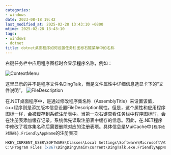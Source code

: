 ```yaml
---
categories:
- windows
date: 2023-08-18 19:42
last_modified_at: 2025-02-28 13:43:10 +0800
mtime: 2025-02-28 13:43:10
tags:
- windows
- dotnet
title: dotnet桌面程序如何设置任务栏图标右键菜单中的名称
---
```


右键任务栏中应用程序图标时会显示程序名称，例如：

![ContextMenu](https://eb19df4.webp.li/2025/02/ContextMenu.png)

这里显示的并不是程序文件名DingTalk，而是文件属性中详细信息选显卡下的“文件说明”。
![FileDescription](https://eb19df4.webp.li/2025/02/FileDescription.png)

在.NET桌面程序中，是通过修改程序集名称（AssemblyTitle）来设置该值，c++程序则是添加版本信息设置FileDescription属性。但是，这个属性和应用程序图标一样，会被缓存到系统注册表中。当第一次右键查看任务栏中程序图标时，会在注册表添加缓存记录。系统优先读取注册表中缓存的信息。因此，在.NET程序中修改了程序集名称后需要删除对应的注册表项。具体信息是MuiCache中`{程序绝对路径}.FriendlyAppName`的注册表项
```ps
HKEY_CURRENT_USER\SOFTWARE\Classes\Local Settings\Software\Microsoft\Windows\Shell\MuiCache
C:\Program Files (x86)\DingDing\main\current\DingTalk.exe.FriendlyAppName
```